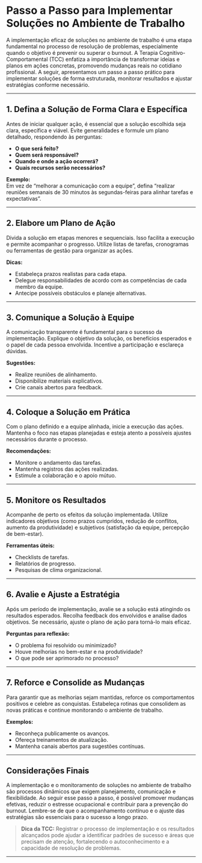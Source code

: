 
# Passo a Passo para Implementar Soluções no Ambiente de Trabalho

A implementação eficaz de soluções no ambiente de trabalho é uma etapa fundamental no processo de resolução de problemas, especialmente quando o objetivo é prevenir ou superar o burnout. A Terapia Cognitivo-Comportamental (TCC) enfatiza a importância de transformar ideias e planos em ações concretas, promovendo mudanças reais no cotidiano profissional. A seguir, apresentamos um passo a passo prático para implementar soluções de forma estruturada, monitorar resultados e ajustar estratégias conforme necessário.

---

## 1. Defina a Solução de Forma Clara e Específica

Antes de iniciar qualquer ação, é essencial que a solução escolhida seja clara, específica e viável. Evite generalidades e formule um plano detalhado, respondendo às perguntas:

- **O que será feito?**
- **Quem será responsável?**
- **Quando e onde a ação ocorrerá?**
- **Quais recursos serão necessários?**

**Exemplo:**  
Em vez de “melhorar a comunicação com a equipe”, defina “realizar reuniões semanais de 30 minutos às segundas-feiras para alinhar tarefas e expectativas”.

---

## 2. Elabore um Plano de Ação

Divida a solução em etapas menores e sequenciais. Isso facilita a execução e permite acompanhar o progresso. Utilize listas de tarefas, cronogramas ou ferramentas de gestão para organizar as ações.

**Dicas:**
- Estabeleça prazos realistas para cada etapa.
- Delegue responsabilidades de acordo com as competências de cada membro da equipe.
- Antecipe possíveis obstáculos e planeje alternativas.

---

## 3. Comunique a Solução à Equipe

A comunicação transparente é fundamental para o sucesso da implementação. Explique o objetivo da solução, os benefícios esperados e o papel de cada pessoa envolvida. Incentive a participação e esclareça dúvidas.

**Sugestões:**
- Realize reuniões de alinhamento.
- Disponibilize materiais explicativos.
- Crie canais abertos para feedback.

---

## 4. Coloque a Solução em Prática

Com o plano definido e a equipe alinhada, inicie a execução das ações. Mantenha o foco nas etapas planejadas e esteja atento a possíveis ajustes necessários durante o processo.

**Recomendações:**
- Monitore o andamento das tarefas.
- Mantenha registros das ações realizadas.
- Estimule a colaboração e o apoio mútuo.

---

## 5. Monitore os Resultados

Acompanhe de perto os efeitos da solução implementada. Utilize indicadores objetivos (como prazos cumpridos, redução de conflitos, aumento da produtividade) e subjetivos (satisfação da equipe, percepção de bem-estar).

**Ferramentas úteis:**
- Checklists de tarefas.
- Relatórios de progresso.
- Pesquisas de clima organizacional.

---

## 6. Avalie e Ajuste a Estratégia

Após um período de implementação, avalie se a solução está atingindo os resultados esperados. Recolha feedback dos envolvidos e analise dados objetivos. Se necessário, ajuste o plano de ação para torná-lo mais eficaz.

**Perguntas para reflexão:**
- O problema foi resolvido ou minimizado?
- Houve melhorias no bem-estar e na produtividade?
- O que pode ser aprimorado no processo?

---

## 7. Reforce e Consolide as Mudanças

Para garantir que as melhorias sejam mantidas, reforce os comportamentos positivos e celebre as conquistas. Estabeleça rotinas que consolidem as novas práticas e continue monitorando o ambiente de trabalho.

**Exemplos:**
- Reconheça publicamente os avanços.
- Ofereça treinamentos de atualização.
- Mantenha canais abertos para sugestões contínuas.

---

## Considerações Finais

A implementação e o monitoramento de soluções no ambiente de trabalho são processos dinâmicos que exigem planejamento, comunicação e flexibilidade. Ao seguir esse passo a passo, é possível promover mudanças efetivas, reduzir o estresse ocupacional e contribuir para a prevenção do burnout. Lembre-se de que o acompanhamento contínuo e o ajuste das estratégias são essenciais para o sucesso a longo prazo.

> **Dica da TCC:** Registrar o processo de implementação e os resultados alcançados pode ajudar a identificar padrões de sucesso e áreas que precisam de atenção, fortalecendo o autoconhecimento e a capacidade de resolução de problemas.

---
```